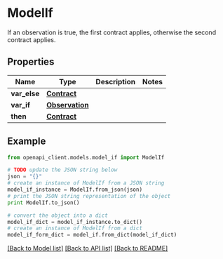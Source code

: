 # ModelIf

If an observation is true, the first contract applies, otherwise the second contract applies.

## Properties
Name | Type | Description | Notes
------------ | ------------- | ------------- | -------------
**var_else** | [**Contract**](Contract.md) |  | 
**var_if** | [**Observation**](Observation.md) |  | 
**then** | [**Contract**](Contract.md) |  | 

## Example

```python
from openapi_client.models.model_if import ModelIf

# TODO update the JSON string below
json = "{}"
# create an instance of ModelIf from a JSON string
model_if_instance = ModelIf.from_json(json)
# print the JSON string representation of the object
print ModelIf.to_json()

# convert the object into a dict
model_if_dict = model_if_instance.to_dict()
# create an instance of ModelIf from a dict
model_if_form_dict = model_if.from_dict(model_if_dict)
```
[[Back to Model list]](../README.md#documentation-for-models) [[Back to API list]](../README.md#documentation-for-api-endpoints) [[Back to README]](../README.md)


